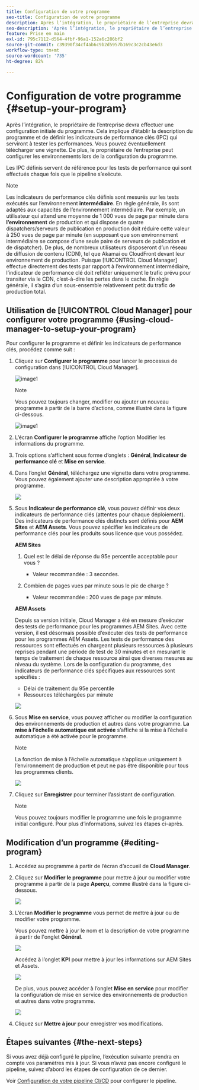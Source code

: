 ```yaml
---
title: Configuration de votre programme
seo-title: Configuration de votre programme
description: Après l’intégration, le propriétaire de l’entreprise devra effectuer une configuration initiale du programme.
seo-description: 'Après l’intégration, le propriétaire de l’entreprise devra effectuer une configuration initiale d’Adobe AEM Cloud Manager. Il devra notamment établir la description du programme et définir les indicateurs de performance clés qui serviront à tester les performances. '
feature: Prise en main
exl-id: 795c7112-d564-4fbf-96a1-152a6c286bf2
source-git-commit: c39390f34cf4ab6c9b2d5957b169c3c2cb43e6d3
workflow-type: tm+mt
source-wordcount: '735'
ht-degree: 82%

---
```


# Configuration de votre programme {#setup-your-program}

Après l’intégration, le propriétaire de l’entreprise devra effectuer une configuration initiale du programme. Cela implique d’établir la description du programme et de définir les indicateurs de performance clés (IPC) qui serviront à tester les performances. Vous pouvez éventuellement télécharger une vignette. De plus, le propriétaire de l’entreprise peut configurer les environnements lors de la configuration du programme.

Les IPC définis servent de référence pour les tests de performance qui sont effectués chaque fois que le pipeline s’exécute.

>[!NOTE]
>Les indicateurs de performance clés définis sont mesurés sur les tests exécutés sur l’environnement **intermédiaire**. En règle générale, ils sont adaptés aux capacités de l’environnement intermédiaire.
>Par exemple, un utilisateur qui attend une moyenne de 1 000 vues de page par minute dans **l’environnement** de production et qui dispose de quatre dispatchers/serveurs de publication en production doit réduire cette valeur à 250 vues de page par minute (en supposant que son environnement intermédiaire se compose d’une seule paire de serveurs de publication et de dispatcher).
>De plus, de nombreux utilisateurs disposeront d’un réseau de diffusion de contenu (CDN), tel que Akamai ou CloudFront devant leur environnement de production. Puisque [!UICONTROL Cloud Manager] effectue directement des tests par rapport à l’environnement intermédiaire, l’indicateur de performance clé doit refléter uniquement le trafic prévu pour transiter via le CDN, c’est-à-dire les pertes dans le cache. En règle générale, il s’agira d’un sous-ensemble relativement petit du trafic de production total.

## Utilisation de [!UICONTROL Cloud Manager] pour configurer votre programme {#using-cloud-manager-to-setup-your-program}

Pour configurer le programme et définir les indicateurs de performance clés, procédez comme suit :

1. Cliquez sur **Configurer le programme** pour lancer le processus de configuration dans [!UICONTROL Cloud Manager].

   ![image1](assets/set-up-program/setup1.png)

   >[!NOTE]
   > Vous pouvez toujours changer, modifier ou ajouter un nouveau programme à partir de la barre d’actions, comme illustré dans la figure ci-dessous.

   ![image1](assets/set-up-program/setup2.png)


1. L’écran **Configurer le programme** affiche l’option Modifier les informations du programme.

1. Trois options s’affichent sous forme d’onglets : **Général**, **Indicateur de performance clé** et **Mise en service**.

1. Dans l’onglet **Général**, téléchargez une vignette dans votre programme. Vous pouvez également ajouter une description appropriée à votre programme.

   ![](assets/Setup_Program-General.png)

1. Sous **Indicateur de performance clé**, vous pouvez définir vos deux indicateurs de performance clés (attentes pour chaque déploiement). Des indicateurs de performance clés distincts sont définis pour **AEM Sites** et **AEM Assets**. Vous pouvez spécifier les indicateurs de performance clés pour les produits sous licence que vous possédez.

   **AEM Sites**

   1. Quel est le délai de réponse du 95e percentile acceptable pour vous ?

      * Valeur recommandée : 3 secondes.
   1. Combien de pages vues par minute sous le pic de charge ?

      * Valeur recommandée : 200 vues de page par minute.

   **AEM Assets**

   Depuis sa version initiale, Cloud Manager a été en mesure d’exécuter des tests de performance pour les programmes AEM Sites. Avec cette version, il est désormais possible d’exécuter des tests de performance pour les programmes AEM Assets. Les tests de performance des ressources sont effectués en chargeant plusieurs ressources à plusieurs reprises pendant une période de test de 30 minutes et en mesurant le temps de traitement de chaque ressource ainsi que diverses mesures au niveau du système.
Lors de la configuration du programme, des indicateurs de performance clés spécifiques aux ressources sont spécifiés :

   * Délai de traitement du 95e percentile
   * Ressources téléchargées par minute

   ![](assets/Setup_Program-KPIs.png)

1. Sous **Mise en service**, vous pouvez afficher ou modifier la configuration des environnements de production et autres dans votre programme. **La mise à l’échelle automatique est activée** s’affiche si la mise à l’échelle automatique a été activée pour le programme.

   >[!NOTE]
   >La fonction de mise à l’échelle automatique s’applique uniquement à l’environnement de production et peut ne pas être disponible pour tous les programmes clients.

   ![](assets/Setup_Program-Provisioning.png)

1. Cliquez sur **Enregistrer** pour terminer l’assistant de configuration.

   >[!NOTE]
   >Vous pouvez toujours modifier le programme une fois le programme initial configuré. Pour plus d’informations, suivez les étapes ci-après.

## Modification d’un programme {#editing-program}

1. Accédez au programme à partir de l’écran d’accueil de **Cloud Manager**.

1. Cliquez sur **Modifier le programme** pour mettre à jour ou modifier votre programme à partir de la page **Aperçu**, comme illustré dans la figure ci-dessous.

   ![](assets/set-up-program/edit-program1.png)

1. L’écran **Modifier le programme** vous permet de mettre à jour ou de modifier votre programme.

   Vous pouvez mettre à jour le nom et la description de votre programme à partir de l&#39;onglet **Général**.

   ![](assets/set-up-program/edit-program-general.png)

   Accédez à l’onglet **KPI** pour mettre à jour les informations sur AEM Sites et Assets.

   ![](assets/set-up-program/edit-program-kpi.png)

   De plus, vous pouvez accéder à l’onglet **Mise en service** pour modifier la configuration de mise en service des environnements de production et autres dans votre programme.

   ![](assets/set-up-program/edit-program-provision.png)

1. Cliquez sur **Mettre à jour** pour enregistrer vos modifications.

## Étapes suivantes {#the-next-steps}

Si vous avez déjà configuré le pipeline, l’exécution suivante prendra en compte vos paramètres mis à jour. Si vous n’avez pas encore configuré le pipeline, suivez d’abord les étapes de configuration de ce dernier.

Voir [Configuration de votre pipeline CI/CD](https://helpx.adobe.com/fr/experience-manager/cloud-manager/using/configuring-pipeline.html) pour configurer le pipeline.
